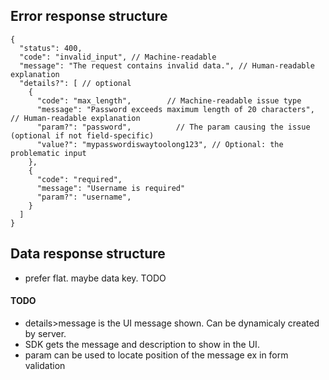## Error response structure
    {
      "status": 400,
      "code": "invalid_input", // Machine-readable 
      "message": "The request contains invalid data.", // Human-readable explanation
      "details?": [ // optional
        {
          "code": "max_length",        // Machine-readable issue type
          "message": "Password exceeds maximum length of 20 characters", // Human-readable explanation
          "param?": "password",          // The param causing the issue (optional if not field-specific)
          "value?": "mypasswordiswaytoolong123", // Optional: the problematic input
        },
        {
          "code": "required",
          "message": "Username is required"
          "param?": "username",
        }
      ]
    }

## Data response structure

- prefer flat. maybe data key. TODO

#### TODO

- details>message is the UI message shown. Can be dynamicaly created by server. 
- SDK gets the message and description to show in the UI.
- param can be used to locate position of the message ex in form validation



